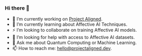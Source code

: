 ### Hi there 👋


- 🔭 I’m currently working on [Project Aligned](https://projectaligned.dev/).
- 🌱 I’m currently learning about Affective AI Techniques.
- ⚡ I’m looking to collaborate on training Affective AI models.
- 🤔 I’m looking for help with access to Affective AI datasets.
- 💬 Ask me about Quantum Computing or Machine Learning.
- 📫 How to reach me: [hello@projectaligned.dev](mailto:hello@projectaligned.dev).
